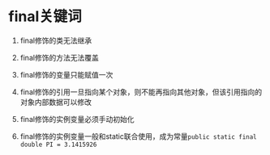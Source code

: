 # final关键词

1. final修饰的类无法继承

2. final修饰的方法无法覆盖

3. final修饰的变量只能赋值一次

4. final修饰的引用一旦指向某个对象，则不能再指向其他对象，但该引用指向的对象内部数据可以修改

5. final修饰的实例变量必须手动初始化

6. final修饰的实例变量一般和static联合使用，成为常量`public static final double PI = 3.1415926`
